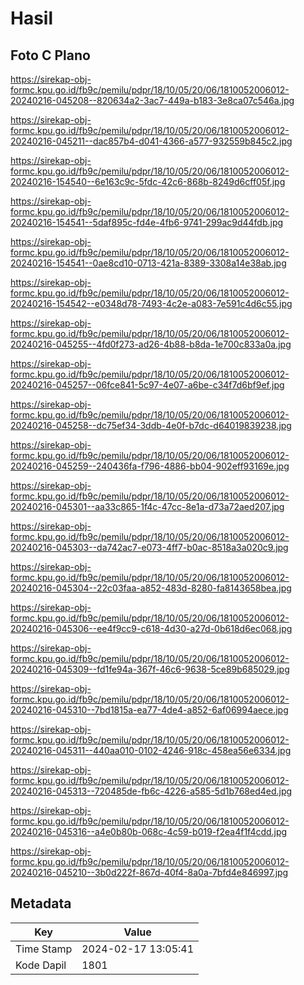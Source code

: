 # Hasil

## Foto C Plano

https://sirekap-obj-formc.kpu.go.id/fb9c/pemilu/pdpr/18/10/05/20/06/1810052006012-20240216-045208--820634a2-3ac7-449a-b183-3e8ca07c546a.jpg

https://sirekap-obj-formc.kpu.go.id/fb9c/pemilu/pdpr/18/10/05/20/06/1810052006012-20240216-045211--dac857b4-d041-4366-a577-932559b845c2.jpg

https://sirekap-obj-formc.kpu.go.id/fb9c/pemilu/pdpr/18/10/05/20/06/1810052006012-20240216-154540--6e163c9c-5fdc-42c6-868b-8249d6cff05f.jpg

https://sirekap-obj-formc.kpu.go.id/fb9c/pemilu/pdpr/18/10/05/20/06/1810052006012-20240216-154541--5daf895c-fd4e-4fb6-9741-299ac9d44fdb.jpg

https://sirekap-obj-formc.kpu.go.id/fb9c/pemilu/pdpr/18/10/05/20/06/1810052006012-20240216-154541--0ae8cd10-0713-421a-8389-3308a14e38ab.jpg

https://sirekap-obj-formc.kpu.go.id/fb9c/pemilu/pdpr/18/10/05/20/06/1810052006012-20240216-154542--e0348d78-7493-4c2e-a083-7e591c4d6c55.jpg

https://sirekap-obj-formc.kpu.go.id/fb9c/pemilu/pdpr/18/10/05/20/06/1810052006012-20240216-045255--4fd0f273-ad26-4b88-b8da-1e700c833a0a.jpg

https://sirekap-obj-formc.kpu.go.id/fb9c/pemilu/pdpr/18/10/05/20/06/1810052006012-20240216-045257--06fce841-5c97-4e07-a6be-c34f7d6bf9ef.jpg

https://sirekap-obj-formc.kpu.go.id/fb9c/pemilu/pdpr/18/10/05/20/06/1810052006012-20240216-045258--dc75ef34-3ddb-4e0f-b7dc-d64019839238.jpg

https://sirekap-obj-formc.kpu.go.id/fb9c/pemilu/pdpr/18/10/05/20/06/1810052006012-20240216-045259--240436fa-f796-4886-bb04-902eff93169e.jpg

https://sirekap-obj-formc.kpu.go.id/fb9c/pemilu/pdpr/18/10/05/20/06/1810052006012-20240216-045301--aa33c865-1f4c-47cc-8e1a-d73a72aed207.jpg

https://sirekap-obj-formc.kpu.go.id/fb9c/pemilu/pdpr/18/10/05/20/06/1810052006012-20240216-045303--da742ac7-e073-4ff7-b0ac-8518a3a020c9.jpg

https://sirekap-obj-formc.kpu.go.id/fb9c/pemilu/pdpr/18/10/05/20/06/1810052006012-20240216-045304--22c03faa-a852-483d-8280-fa8143658bea.jpg

https://sirekap-obj-formc.kpu.go.id/fb9c/pemilu/pdpr/18/10/05/20/06/1810052006012-20240216-045306--ee4f9cc9-c618-4d30-a27d-0b618d6ec068.jpg

https://sirekap-obj-formc.kpu.go.id/fb9c/pemilu/pdpr/18/10/05/20/06/1810052006012-20240216-045309--fd1fe94a-367f-46c6-9638-5ce89b685029.jpg

https://sirekap-obj-formc.kpu.go.id/fb9c/pemilu/pdpr/18/10/05/20/06/1810052006012-20240216-045310--7bd1815a-ea77-4de4-a852-6af06994aece.jpg

https://sirekap-obj-formc.kpu.go.id/fb9c/pemilu/pdpr/18/10/05/20/06/1810052006012-20240216-045311--440aa010-0102-4246-918c-458ea56e6334.jpg

https://sirekap-obj-formc.kpu.go.id/fb9c/pemilu/pdpr/18/10/05/20/06/1810052006012-20240216-045313--720485de-fb6c-4226-a585-5d1b768ed4ed.jpg

https://sirekap-obj-formc.kpu.go.id/fb9c/pemilu/pdpr/18/10/05/20/06/1810052006012-20240216-045316--a4e0b80b-068c-4c59-b019-f2ea4f1f4cdd.jpg

https://sirekap-obj-formc.kpu.go.id/fb9c/pemilu/pdpr/18/10/05/20/06/1810052006012-20240216-045210--3b0d222f-867d-40f4-8a0a-7bfd4e846997.jpg


## Metadata

| Key        | Value               |
| ---------- | ------------------- |
| Time Stamp | 2024-02-17 13:05:41 |
| Kode Dapil | 1801                |



